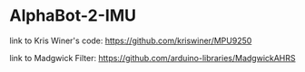 # AlphaBot-2-IMU

link to Kris Winer's code:
https://github.com/kriswiner/MPU9250

link to Madgwick Filter:
https://github.com/arduino-libraries/MadgwickAHRS
